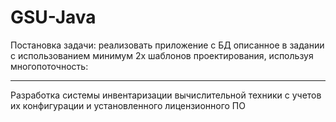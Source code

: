 # GSU-Java

Постановка задачи: реализовать приложение с БД описанное в задании с использованием минимум 2х шаблонов проектирования, используя многопоточность: 
 
---

Разработка системы инвентаризации вычислительной техники с учетов их конфигурации и установленного лицензионного ПО 